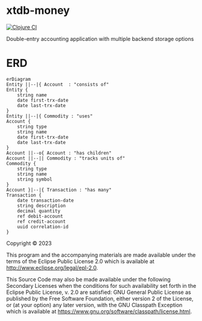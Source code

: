 # xtdb-money
[![Clojure CI](https://github.com/dgknght/xtdb-money/actions/workflows/clojure.yml/badge.svg)](https://github.com/dgknght/xtdb-money/actions/workflows/clojure.yml)

Double-entry accounting application with multiple backend storage options

# ERD
```mermaid
erDiagram
Entity ||--|{ Account  : "consists of"
Entity {
    string name
    date first-trx-date
    date last-trx-date
}
Entity ||--|{ Commodity : "uses"
Account {
    string type
    string name
    date first-trx-date
    date last-trx-date
}
Account ||--o{ Account : "has children"
Account ||--|| Commodity : "tracks units of"
Commodity {
    string type
    string name
    string symbol
}
Account }|--|{ Transaction : "has many"
Transaction {
    date transaction-date
    string description
    decimal quantity
    ref debit-account
    ref credit-account
    uuid correlation-id
}
```

Copyright © 2023

This program and the accompanying materials are made available under the
terms of the Eclipse Public License 2.0 which is available at
http://www.eclipse.org/legal/epl-2.0.

This Source Code may also be made available under the following Secondary
Licenses when the conditions for such availability set forth in the Eclipse
Public License, v. 2.0 are satisfied: GNU General Public License as published by
the Free Software Foundation, either version 2 of the License, or (at your
option) any later version, with the GNU Classpath Exception which is available
at https://www.gnu.org/software/classpath/license.html.
